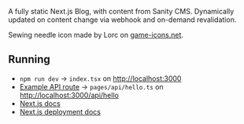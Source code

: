 A fully static Next.js Blog, with content from Sanity CMS.
Dynamically updated on content change via webhook and on-demand revalidation.

Sewing needle icon made by Lorc on [game-icons.net](https://game-icons.net/1x1/lorc/sewing-needle.html).

## Running

- `npm run dev` &rarr; `index.tsx` on [http://localhost:3000](http://localhost:3000)
- [Example API route](https://nextjs.org/docs/api-routes/introduction) &rarr; `pages/api/hello.ts` on [http://localhost:3000/api/hello](http://localhost:3000/api/hello)
- [Next.js docs](https://nextjs.org/docs)
- [Next.js deployment docs](https://nextjs.org/docs/deployment)
